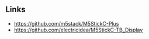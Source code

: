 ## Links

- https://github.com/m5stack/M5StickC-Plus
- https://github.com/electricidea/M5StickC-TB_Display
